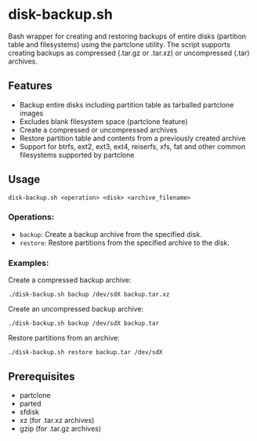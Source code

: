 # disk-backup.sh

Bash wrapper for creating and restoring backups of entire disks (partition table and filesystems) using the partclone utility. The script supports creating backups as compressed (.tar.gz or .tar.xz) or uncompressed (.tar) archives.

## Features

- Backup entire disks including partition table as tarballed partclone images
- Excludes blank filesystem space (partclone feature)
- Create a compressed or uncompressed archives
- Restore partition table and contents from a previously created archive
- Support for btrfs, ext2, ext3, ext4, reiserfs, xfs, fat and other common filesystems supported by partclone

## Usage
```
disk-backup.sh <operation> <disk> <archive_filename>
```

### Operations:

- `backup`: Create a backup archive from the specified disk.
- `restore`: Restore partitions from the specified archive to the disk.

### Examples:

Create a compressed backup archive:
```
./disk-backup.sh backup /dev/sdX backup.tar.xz
```
Create an uncompressed backup archive:
```
./disk-backup.sh backup /dev/sdX backup.tar
```
Restore partitions from an archive:
```
./disk-backup.sh restore backup.tar /dev/sdX
```

## Prerequisites

- partclone
- parted
- sfdisk
- xz (for .tar.xz archives)
- gzip (for .tar.gz archives)
